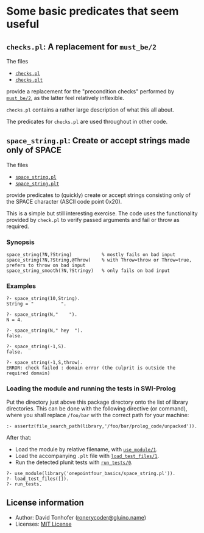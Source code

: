 # Some basic predicates that seem useful

## `checks.pl`: A replacement for `must_be/2`

The files

- [`checks.pl`](checks.pl)
- [`checks.plt`](checks.plt)

provide a replacement for the "precondition checks" performed by [`must_be/2`](https://eu.swi-prolog.org/pldoc/doc_for?object=must_be/2),
as the latter feel relatively inflexible.

`checks.pl` contains a rather large description of what this all about.

The predicates for `checks.pl` are used throughout in other code.

## `space_string.pl`: Create or accept strings made only of SPACE

The files

- [`space_string.pl`](space_string.pl)
- [`space_string.plt`](space_string.plt)

provide predicates to (quickly) create or accept strings consisting
only of the SPACE character (ASCII code point 0x20). 

This is a simple but still interesting exercise. The code uses the
functionality provided by `check.pl` to verify passed arguments and
fail or throw as required.

### Synopsis

```
space_string(?N,?String)           % mostly fails on bad input
space_string(?N,?String,@Throw)    % with Throw=throw or Throw=true, prefers to throw on bad input
space_string_smooth(?N,?Stringy)   % only fails on bad input
```

### Examples

```
?- space_string(10,String).
String = "          ".

?- space_string(N,"    ").
N = 4.

?- space_string(N," hey  ").
false.

?- space_string(-1,S).
false.

?- space_string(-1,S,throw).
ERROR: check failed : domain error (the culprit is outside the required domain)
```

### Loading the module and running the tests in SWI-Prolog

Put the directory just above this package directory 
onto the list of library directories. This can be done with the 
following directive (or command), where you shall replace `/foo/bar` with
the correct path for your machine:

```
:- assertz(file_search_path(library,'/foo/bar/prolog_code/unpacked')).
```

After that:

- Load the module by relative filename, with [`use_module/1`](https://eu.swi-prolog.org/pldoc/doc_for?object=use_module/1).
- Load the accompanying `.plt` file with [`load_test_files/1`](https://eu.swi-prolog.org/pldoc/doc_for?object=load_test_files/1).
- Run the detected plunit tests with [`run_tests/0`](https://eu.swi-prolog.org/pldoc/doc_for?object=run_tests/0).

```
?- use_module(library('onepointfour_basics/space_string.pl')).
?- load_test_files([]).
?- run_tests.
```

## License information

- Author: David Tonhofer (ronerycoder@gluino.name) 
- Licenses: [MIT License](https://opensource.org/licenses/MIT)



